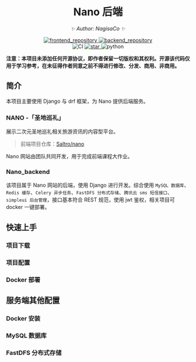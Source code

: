 <div align="center">

# Nano 后端

<!-- markdownlint-disable-next-line MD036 -->
_✨ Author: NagisaCo ✨_
</div>

<p align="center">
  <a href="https://github.com/Saltro/nano">
    <img src="https://img.shields.io/badge/Github-nano-brightgreen?logo=github" alt="frontend_repository">
  </a>
  <a href="https://github.com/NagisaCo/nano_backend">
    <img src="https://img.shields.io/badge/Github-nano_backend-brightgreen?logo=github" alt="backend_repository">
  </a>
  <br />
  <img src="https://img.shields.io/github/workflow/status/NagisaCo/nano_backend/Nano-backendend%20CI" alt="CI">
  <a href="stargazers">
    <img src="https://img.shields.io/github/stars/NagisaCo/nano_backend?color=yellow&label=Github%20Stars" alt="star">
  </a>
  <img src="https://img.shields.io/badge/Python-3.10|3.9|3.8-blue" alt="python">
</p>
<!-- markdownlint-enable MD033 -->

**注意：本项目未添加任何开源协议，即作者保留一切版权和其权利。开源该代码仅用于学习参考，在未征得作者同意之前不得进行修改、分发、商用、非商用。**

## 简介

本项目主要使用 Django 与 drf 框架，为 Nano 提供后端服务。

### NANO -「圣地巡礼」

展示二次元圣地巡礼相关旅游资讯的内容型平台。

> 前端项目仓库：[Saltro/nano](https://github.com/Saltro/nano)

Nano 网站由团队共同开发，用于完成前端课程大作业。

### Nano_backend

该项目属于 Nano 网站的后端，使用 Django 进行开发。综合使用 `MySQL 数据库`、`Redis 缓存`、`Celery 异步任务`、`FastDFS 分布式存储`、`腾讯云 sms 短信接口`、`simpleui 后台管理`，接口基本符合 REST 规范，使用 jwt 鉴权，相关项目可 docker 一键部署。

## 快速上手

### 项目下载

### 项目配置

### Docker 部署

## 服务端其他配置

### Docker 安装

### MySQL 数据库

### FastDFS 分布式存储